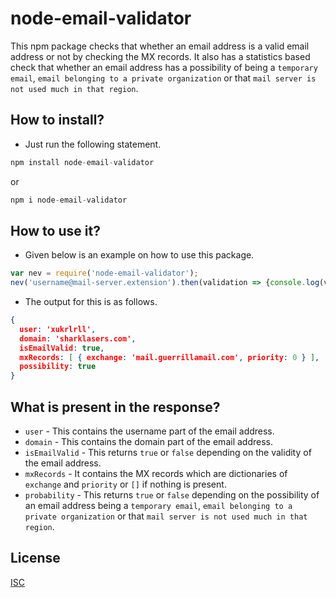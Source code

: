 # node-email-validator

This npm package checks that whether an email address is a valid email address or not by checking the MX records. It also has a statistics based check that whether an email address has a possibility of being a `temporary email`, `email belonging to a private organization` or that `mail server is not used much in that region`.

## How to install?

* Just run the following statement.
```javascript
npm install node-email-validator
```
or
```javascript
npm i node-email-validator
```

## How to use it?

* Given below is an example on how to use this package.
```javascript
var nev = require('node-email-validator');
nev('username@mail-server.extension').then(validation => {console.log(validation);}).catch(error => console.log(error));
```
* The output for this is as follows.
```json
{
  user: 'xukrlrll',
  domain: 'sharklasers.com',
  isEmailValid: true,
  mxRecords: [ { exchange: 'mail.guerrillamail.com', priority: 0 } ],
  possibility: true
}
```

## What is present in the response?

* `user` - This contains the username part of the email address.
* `domain` - This contains the domain part of the email address.
* `isEmailValid` - This returns `true` or `false` depending on the validity of the email address.
* `mxRecords` - It contains the MX records which are dictionaries of `exchange` and `priority` or `[]` if nothing is present.
* `probability` - This returns `true` or `false` depending on the possibility of an email address being a `temporary email`, `email belonging to a private organization` or that `mail server is not used much in that region`.

## License

[ISC](./LICENSE)